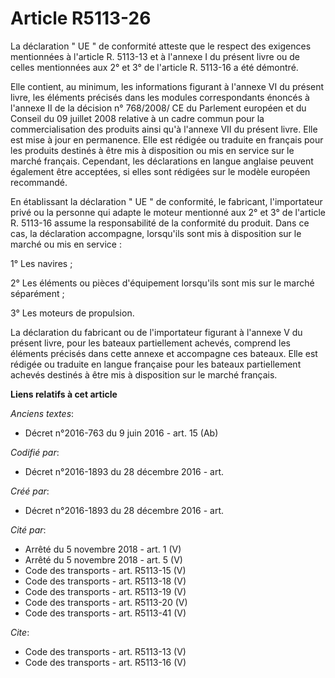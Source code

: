 # Article R5113-26

La déclaration " UE " de conformité atteste que le respect des exigences mentionnées à l'article R. 5113-13 et à l'annexe I
du présent livre ou de celles mentionnées aux 2° et 3° de l'article R. 5113-16 a été démontré. 

Elle contient, au minimum, les informations figurant à l'annexe VI du présent livre, les éléments précisés dans les modules
correspondants énoncés à l'annexe II de la décision n° 768/2008/ CE du Parlement européen et du Conseil du 09 juillet 2008
relative à un cadre commun pour la commercialisation des produits ainsi qu'à l'annexe VII du présent livre. Elle est mise à
jour en permanence. Elle est rédigée ou traduite en français pour les produits destinés à être mis à disposition ou mis en
service sur le marché français. Cependant, les déclarations en langue anglaise peuvent également être acceptées, si elles
sont rédigées sur le modèle européen recommandé. 

En établissant la déclaration " UE " de conformité, le fabricant, l'importateur privé ou la personne qui adapte le moteur
mentionné aux 2° et 3° de l'article R. 5113-16 assume la responsabilité de la conformité du produit. Dans ce cas, la
déclaration accompagne, lorsqu'ils sont mis à disposition sur le marché ou mis en service : 

1° Les navires ; 

2° Les éléments ou pièces d'équipement lorsqu'ils sont mis sur le marché séparément ; 

3° Les moteurs de propulsion. 

La déclaration du fabricant ou de l'importateur figurant à l'annexe V du présent livre, pour les bateaux partiellement
achevés, comprend les éléments précisés dans cette annexe et accompagne ces bateaux. Elle est rédigée ou traduite en langue
française pour les bateaux partiellement achevés destinés à être mis à disposition sur le marché français.

**Liens relatifs à cet article**

_Anciens textes_:

  - Décret n°2016-763 du 9 juin 2016 - art. 15 (Ab)

_Codifié par_:

  - Décret n°2016-1893 du 28 décembre 2016 - art.

_Créé par_:

  - Décret n°2016-1893 du 28 décembre 2016 - art.

_Cité par_:

  - Arrêté du 5 novembre 2018 - art. 1 (V)
  - Arrêté du 5 novembre 2018 - art. 5 (V)
  - Code des transports - art. R5113-15 (V)
  - Code des transports - art. R5113-18 (V)
  - Code des transports - art. R5113-19 (V)
  - Code des transports - art. R5113-20 (V)
  - Code des transports - art. R5113-41 (V)

_Cite_:

  - Code des transports - art. R5113-13 (V)
  - Code des transports - art. R5113-16 (V)
